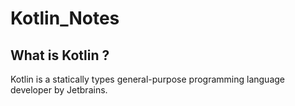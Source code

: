 # Kotlin_Notes

## What is Kotlin ?

   Kotlin is a statically types general-purpose programming language developer by Jetbrains.
